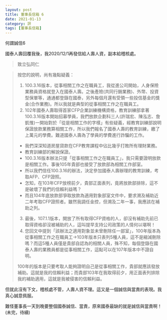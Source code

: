 ```yaml
---
layout: post
title: 董事長信箱 6
date: 2021-01-13
category: 評
tags: [董事長信箱]
---
```


何謂誠信6

國泰人壽回覆我後，我2020/12/1再發信給人壽人資，副本給稽核處。


> 致立弘同仁

> 按您的說明，尚有幾點疑義：
> 1. 100.3.16版本，從事相關工作之在職員工，我從進公司開始，人身保險業務員資格就登入在國泰人壽。之後產險(共同行銷業務)、外幣、投資型保單等，通通都登錄在國泰，另外每個月還有受領一些投信基金的獎金(合作業務)。所以我就是典型的從事相關工作之在職員工。
> 2. 102年國泰人壽取得首家CFP企業訓練機構資格，教育訓練部拿著100.3.16版本開始招募學員，我們放款企劃科三人(許瑞宏、陳泓志、詹凱惟)一開始對於「從是相關工作的字樣」有些疑義，經教育訓練部說明保證放款業務算相關工作，所以我們報名了國泰人壽的教育訓練，繳了上萬元的學費。難道國泰人壽為了學員的學費進行詐騙的工作。
> - 我們深深知道房屋貸款在CFP教育課程中佔比幾乎打敗所有理財業務。
> - 教育訓練部的解說保證。
> - 100.3.16版本辦法只提「從事相關工作之在職員工」，我只需要證明放款是相關工作。事後105年貴部也接受了放款部為相關工作部室。
> - 所以我們信任100.3.16的辦法，決定參加國泰人壽辦理的教育訓練，考取AFP、CFP證照。
> - 怎知，在103年CFP放榜前夕，貴部正面表列，竟將放款部排除，這不是破壞了我們的信賴利益嗎？
> - 而且104年底放款部爭取放款為適用對象部室文件中，要求溯及補助近二年考取CFP證照者。雖然我調任金控，但溯及二年一事，我應該在補助之列。
> 3. 最後，107.1.1版本，開放了所有取得CFP資格的人，卻沒有補助先前已取得資格卻沒被補助的人，這叫提早支持公司政策的人情何以堪啊！
> 4. 您回文中提到「該辦法之適用對象並未曾刪除任一部室」，100年版本為從事相關工作之在職員工→103年版本只表列5種人員，這不是縮減刪除嗎？而這5種人員僅是貴部自認為的相關人員，殊不知，每個登錄在國泰人壽的業務員都是從事相關工作，這點可以在107年版本中不證自明。
> 
> 100年的版本是只要考取人能夠證明自己是從事相關工作，貴部就應該發放補助。這就是我的信賴利益；而貴部103年在我取得前夕，用正面表列排除我的補助適用，這就是我被侵害的信賴利益。


但就此沒有下文，稽核處不管，人壽人資不理。這又是一個誠信與當責的表現。我真心誠意佩服。

難怪董事長一天到晚要整個國泰誠信、當責，原來國泰最缺的就是誠信與當責啊！(未完，待續)


